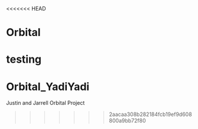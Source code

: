 <<<<<<< HEAD
# Orbital
testing
=======
# Orbital_YadiYadi
Justin and Jarrell Orbital Project
>>>>>>> 2aacaa308b282184fcb19ef9d608800a9bb72f80
